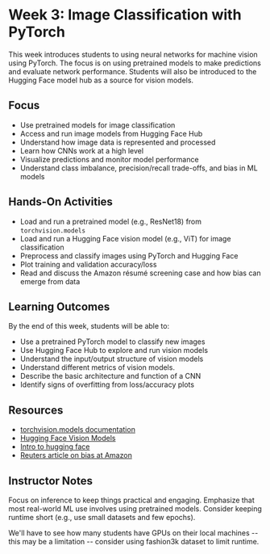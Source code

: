 # Week 3: Image Classification with PyTorch
This week introduces students to using neural networks for machine vision using PyTorch. The focus is on using pretrained models to make predictions and evaluate network performance. Students will also be introduced to the Hugging Face model hub as a source for vision models.

## Focus
- Use pretrained models for image classification
- Access and run image models from Hugging Face Hub
- Understand how image data is represented and processed
- Learn how CNNs work at a high level
- Visualize predictions and monitor model performance
- Understand class imbalance, precision/recall trade-offs, and bias in ML models

## Hands-On Activities
- Load and run a pretrained model (e.g., ResNet18) from `torchvision.models`
- Load and run a Hugging Face vision model (e.g., ViT) for image classification
- Preprocess and classify images using PyTorch and Hugging Face
- Plot training and validation accuracy/loss
- Read and discuss the Amazon résumé screening case and how bias can emerge from data

## Learning Outcomes
By the end of this week, students will be able to:
- Use a pretrained PyTorch model to classify new images
- Use Hugging Face Hub to explore and run vision models
- Understand the input/output structure of vision models
- Understand different metrics of vision models.
- Describe the basic architecture and function of a CNN
- Identify signs of overfitting from loss/accuracy plots

## Resources
- [torchvision.models documentation](https://pytorch.org/vision/stable/models.html)
- [Hugging Face Vision Models](https://huggingface.co/models?pipeline_tag=image-classification)
- [Intro to hugging face](https://www.youtube.com/watch?v=82Bt4K4YdHg)
- [Reuters article on bias at Amazon](https://www.reuters.com/article/world/insight-amazon-scraps-secret-ai-recruiting-tool-that-showed-bias-against-women-idUSKCN1MK0AG/)

## Instructor Notes
Focus on inference to keep things practical and engaging. Emphasize that most real-world ML use involves using pretrained models. Consider keeping runtime short (e.g., use small datasets and few epochs). 

We'll have to see how many students have GPUs on their local machines -- this may be a limitation -- consider using fashion3k dataset to limit runtime.
